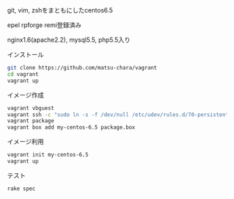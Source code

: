 git, vim, zshをまともにしたcentos6.5

epel rpforge remi登録済み

nginx1.6(apache2.2), mysql5.5, php5.5入り

インストール
```sh
git clone https://github.com/matsu-chara/vagrant
cd vagrant
vagrant up
```

イメージ作成
```sh
vagrant vbguest
vagrant ssh -c "sudo ln -s -f /dev/null /etc/udev/rules.d/70-persistent-net.rules"
vagrant package
vagrant box add my-centos-6.5 package.box
```

イメージ利用
```sh
vagrant init my-centos-6.5
vagrant up
```

テスト
```sh
rake spec
```
